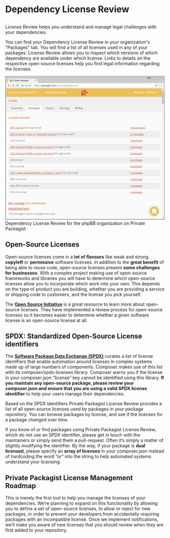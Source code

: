 # Dependency License Review
## 

License Review helps you understand and manage legal challenges with your dependencies.

You can find your Dependency License Review in your organization's "Packages" tab. You will find a list of all licenses used in any of your packages. License Review allows you to inspect which versions of which dependency are available under which license. Links to details on the respective open-source licenses help you find legal information regarding the licenses.

![License Review](/Resources/public/img/docs/features/License-Review-20170110.png#no-spacing)
Dependency License Review for the phpBB organization on Private Packagist

## Open-Source Licenses
Open-source licenses come in a **lot of flavours** like weak and strong **copyleft** or **permissive** software licenses. In addition to the **great benefit** of being able to reuse code, open-source licenses present **some challenges for businesses**. With a complex project making use of open-source frameworks and libraries you will have to determine which open-source licenses allow you to incorporate which work into your own. This depends on the type of product you are building, whether you are providing a service or shipping code to customers, and the license you pick yourself.
            
The **[Open Source Initiative](https://opensource.org)** is a great resource to learn more about open-source licenses. They have implemented a review process for open-source licenses so it becomes easier to determine whether a given software license is an open-source license at all.

## SPDX: Standardized Open-Source License identifiers
The **[Software Package Data Exchange (SPDX)](https://spdx.org)** curates a list of license identifiers that enable automation around licenses in complex systems made up of large numbers of components. Composer makes use of this list with its composer/spdx-licenses library. Composer warns you if the license in your composer.json “license” key cannot be identified using this library. **If you maintain any open-source package, please review your composer.json and ensure that you are using a valid SPDX license identifier** to help your users manage their dependencies.

Based on the SPDX identifiers Private Packagist License Review provides a list of all open-source licenses used by packages in your package repository. You can browse packages by license, and see if the licenses for a package changed over time.

If you know of or find packages using Private Packagist License Review, which do not use an SPDX identifier, please get in touch with the maintainers or simply send them a pull-request. Often it’s simply a matter of slightly modifying the identifier. By the way, if your package is **dual licensed**, please specify an **array of licenses** in your composer.json instead of hardcoding the word “or” into the string to help automated systems understand your licensing.
            
## Private Packagist License Management Roadmap
This is merely the first tool to help you manage the licenses of your dependencies. We’re planning to expand on this functionality by allowing you to define a set of open-source licenses, to allow or reject for new packages, in order to prevent your developers from accidentally requiring packages with an incompatible license. Once we implement notifications, we’ll make you aware of new licenses that you should review when they are first added to your repository.
